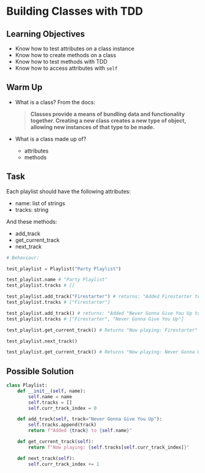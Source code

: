 # Building Classes with TDD

## Learning Objectives

- Know how to test attributes on a class instance
- Know how to create methods on a class
- Know how to test methods with TDD
- Know how to access attributes with `self`

## Warm Up

- What is a class? From the docs:

  > **Classes provide a means of bundling data and functionality together. Creating a new class creates a new type of object, allowing new instances of that type to be made.**

- What is a class made up of?
  - attributes
  - methods

## Task

Each playlist should have the following attributes:

- name: list of strings
- tracks: string

And these methods:

- add_track
- get_current_track
- next_track

```py
# Behaviour:

test_playlist = Playlist("Party Playlist")

test_playlist.name # "Party Playlist"
test_playlist.tracks # []

test_playlist.add_track("Firestarter") # returns: "Added Firestarter to Party Playlist"
test_playlist.tracks # ["Firestarter"]

test_playlist.add_track() # returns: "Added "Never Gonna Give You Up to Party Playlist"
test_playlist.tracks # ["Firestarter", "Never Gonna Give You Up"]

test_playlist.get_current_track() # Returns "Now playing: Firestarter"

test_playlist.next_track()

test_playlist.get_current_track() # Returns "Now playing: Never Gonna Give You Up"
```

## Possible Solution

```py
class Playlist:
    def __init__(self, name):
        self.name = name
        self.tracks = []
        self.curr_track_index = 0

    def add_track(self, track="Never Gonna Give You Up"):
        self.tracks.append(track)
        return f"Added {track} to {self.name}"

    def get_current_track(self):
        return f"Now playing: {self.tracks[self.curr_track_index]}"

    def next_track(self):
        self.curr_track_index += 1
```
